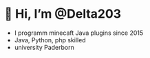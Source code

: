 # 👋 Hi, I’m @Delta203
- I programm minecaft Java plugins since 2015
- Java, Python, php skilled
- university Paderborn
<!---
Delta203/Delta203 is a ✨ special ✨ repository because its `README.md` (this file) appears on your GitHub profile.
You can click the Preview link to take a look at your changes.
--->
